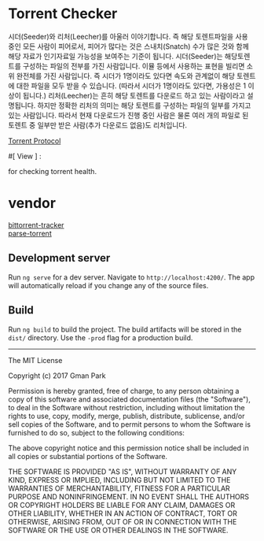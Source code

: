 # Torrent Checker

시더(Seeder)와 리처(Leecher)를 아울러 이야기합니다. 즉 해당 토렌트파일을 사용 중인 모든 사람이 피어로서, 피어가 많다는 것은 스내치(Snatch) 수가 많은 것와 함께 해당 자료가 인기자료일 가능성을 보여주는 기준이 됩니다.
시더(Seeder)는 해당토렌트를 구성하는 파일의 전부를 가진 사람입니다. 이뮬 등에서 사용하는 표현을 빌리면 소위 완전체를 가진 사람입니다. 즉 시더가 1명이라도 있다면 속도와 관계없이 해당 토렌트에 대한 파일을 모두 받을 수 있습니다. (따라서 시더가 1명이라도 있다면, 가용성은 1 이상이 됩니다.)
리처(Leecher)는 흔히 해당 토렌트를 다운로드 하고 있는 사람이라고 설명됩니다.
하지만 정확한 리처의 의미는 해당 토렌트를 구성하는 파일의 일부를 가지고 있는 사람입니다. 따라서 현재 다운로드가 진행 중인 사람은 물론 여러 개의 파일로 된 토렌트 중 일부만 받은 사람(추가 다운로드 없음)도 리처입니다.

[Torrent Protocol](https://allenkim67.github.io/bittorrent/2016/05/04/how-to-make-your-own-bittorrent-client.html)

#[ View ] : 

for checking torrent health.

# vendor
[bittorrent-tracker](https://github.com/feross/bittorrent-tracker)  
[parse-torrent](https://github.com/feross/parse-torrent)


## Development server
Run `ng serve` for a dev server. Navigate to `http://localhost:4200/`. The app will automatically reload if you change any of the source files.

## Build

Run `ng build` to build the project. The build artifacts will be stored in the `dist/` directory. Use the `-prod` flag for a production build.

* * *

The MIT License

Copyright (c) 2017 Gman Park

Permission is hereby granted, free of charge, to any person
obtaining a copy of this software and associated documentation
files (the "Software"), to deal in the Software without
restriction, including without limitation the rights to use,
copy, modify, merge, publish, distribute, sublicense, and/or sell
copies of the Software, and to permit persons to whom the
Software is furnished to do so, subject to the following
conditions:

The above copyright notice and this permission notice shall be
included in all copies or substantial portions of the Software.

THE SOFTWARE IS PROVIDED "AS IS", WITHOUT WARRANTY OF ANY KIND,
EXPRESS OR IMPLIED, INCLUDING BUT NOT LIMITED TO THE WARRANTIES
OF MERCHANTABILITY, FITNESS FOR A PARTICULAR PURPOSE AND
NONINFRINGEMENT. IN NO EVENT SHALL THE AUTHORS OR COPYRIGHT
HOLDERS BE LIABLE FOR ANY CLAIM, DAMAGES OR OTHER LIABILITY,
WHETHER IN AN ACTION OF CONTRACT, TORT OR OTHERWISE, ARISING
FROM, OUT OF OR IN CONNECTION WITH THE SOFTWARE OR THE USE OR
OTHER DEALINGS IN THE SOFTWARE.
